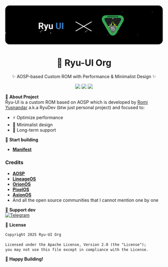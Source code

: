 ![banner](https://github.com/RyuUI-Org/.github/blob/main/profile/banner.png)

<h1 align="center">🍥 Ryu-UI Org</h1>

<p align="center">
  ✨ AOSP-based Custom ROM with Performance & Minimalist Design ✨
</p>

<p align="center">
  <img src="https://img.shields.io/github/stars/RyuUI-Org?style=for-the-badge&color=blue">
  <img src="https://img.shields.io/badge/Android-15-3ddc84?style=for-the-badge&logo=android">
  <img src="https://img.shields.io/badge/License-Apache%202.0-red?style=for-the-badge">
</p>

📌 **About Project**  
Ryu-UI is a custom ROM based on AOSP which is developed by [Romi Yusnandar](https://github.com/romiyusnandar) a.k.a RyuDev (btw just personal project) and focused to:
- ⚡ Optimize performance
- 🎨 Minimalist design
- 📱 Long-term support

🚀 **Start building**
- [**Manifest**](https://github.com/RyuUI-Org/manifest.git)

### Credits
- [**AOSP**](https://source.android.com/?hl=id)
- [**LineageOS**](https://github.com/LineageOS)
- [**OrionOS**](https://github.com/orionos-project)
- [**PixelOS**](https://github.com/PixelOS-AOSP)
- [**AxionOS**](https://github.com/AxionAOSP)
- And all the open source communities that I cannot mention one by one

💬 **Support dev**  
[![Telegram](https://img.shields.io/badge/Contact_RyuDevpr-2CA5E0?style=for-the-badge&logo=telegram)](https://t.me/RyuDevpr)

📜 **License**  
```text
Copyright 2025 Ryu-UI Org

Licensed under the Apache License, Version 2.0 (the "License");
you may not use this file except in compliance with the License.
```

🎉 **Happy Building!**
